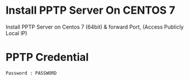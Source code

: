 # Install PPTP Server On CENTOS 7
Install PPTP Server on Centos 7 (64bit) &amp; forward Port, (Access Publicly Local IP)

# PPTP Credential #
```username : USERNAME
Password : PASSWORD
```
